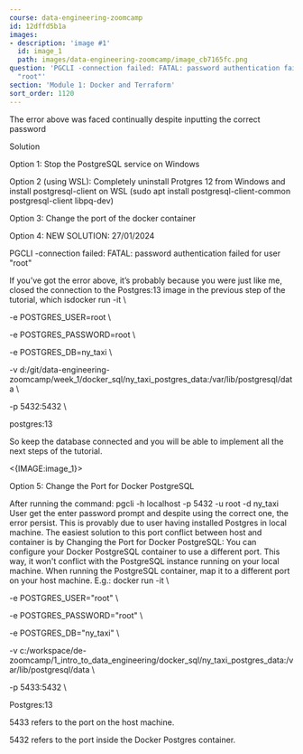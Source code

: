 ```yaml
---
course: data-engineering-zoomcamp
id: 12dffd5b1a
images:
- description: 'image #1'
  id: image_1
  path: images/data-engineering-zoomcamp/image_cb7165fc.png
question: 'PGCLI -connection failed: FATAL: password authentication failed for user
  "root"'
section: 'Module 1: Docker and Terraform'
sort_order: 1120
---
```


The error above was faced continually despite inputting the correct password

Solution

Option 1: Stop the PostgreSQL service on Windows

Option 2 (using WSL): Completely uninstall Protgres 12 from Windows and install postgresql-client on WSL (sudo apt install postgresql-client-common postgresql-client libpq-dev)

Option 3: Change the port of the docker container

Option 4: NEW SOLUTION: 27/01/2024

PGCLI -connection failed: FATAL:  password authentication failed for user "root"

If you’ve got the error above, it’s probably because you were just like me, closed the connection to the Postgres:13 image in the previous step of the tutorial, which isdocker run -it \

-e POSTGRES_USER=root \

-e POSTGRES_PASSWORD=root \

-e POSTGRES_DB=ny_taxi \

-v d:/git/data-engineering-zoomcamp/week_1/docker_sql/ny_taxi_postgres_data:/var/lib/postgresql/data \

-p 5432:5432 \

postgres:13

So keep the database connected and you will be able to implement all the next steps of the tutorial.

<{IMAGE:image_1}>

Option 5: Change the Port for Docker PostgreSQL

After running the command: pgcli -h localhost -p 5432 -u root -d ny_taxi User get the enter password prompt and despite using the correct one, the error persist. This is provably due to user having installed Postgres in local machine. The easiest solution to this port conflict between host and container is by Changing the Port for Docker PostgreSQL: You can configure your Docker PostgreSQL container to use a different port. This way, it won't conflict with the PostgreSQL instance running on your local machine. When running the PostgreSQL container, map it to a different port on your host machine. E.g.: docker run -it \\

-e POSTGRES_USER="root" \\

-e POSTGRES_PASSWORD="root" \\

-e POSTGRES_DB="ny_taxi" \\

-v c:/workspace/de-zoomcamp/1_intro_to_data_engineering/docker_sql/ny_taxi_postgres_data:/var/lib/postgresql/data \\

-p 5433:5432 \\

Postgres:13

5433 refers to the port on the host machine.

5432 refers to the port inside the Docker Postgres container.

